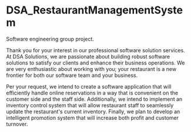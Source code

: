 # DSA_RestaurantManagementSystem

Software engineering group project. 

Thank you for your interest in our professional software solution services. At DSA Solutions, we are passionate about building robust software solutions to satisfy our clients and enhance their business operations. We are very enthusiastic about working with you; your restaurant is a new frontier for both our software team and your business.

Per your request, we intend to create a software application that will efficiently handle online reservations in a way that is convenient on the customer side and the staff side. Additionally, we intend to implement an inventory control system that will allow restaurant staff to seamlessly update the restaurant's current inventory. Finally, we plan to develop an intelligent promotion system that will increase both profit and customer turnover.
